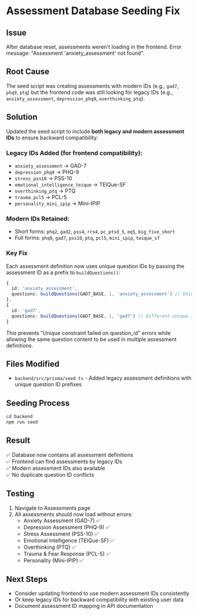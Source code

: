 # Assessment Database Seeding Fix

## Issue
After database reset, assessments weren't loading in the frontend. Error message: "Assessment 'anxiety_assessment' not found".

## Root Cause
The seed script was creating assessments with modern IDs (e.g., `gad7`, `phq9`, `ptq`) but the frontend code was still looking for legacy IDs (e.g., `anxiety_assessment`, `depression_phq9`, `overthinking_ptq`).

## Solution
Updated the seed script to include **both legacy and modern assessment IDs** to ensure backward compatibility:

### Legacy IDs Added (for frontend compatibility):
- `anxiety_assessment` → GAD-7
- `depression_phq9` → PHQ-9
- `stress_pss10` → PSS-10
- `emotional_intelligence_teique` → TEIQue-SF
- `overthinking_ptq` → PTQ
- `trauma_pcl5` → PCL-5
- `personality_mini_ipip` → Mini-IPIP

### Modern IDs Retained:
- Short forms: `phq2`, `gad2`, `pss4`, `rrs4`, `pc_ptsd_5`, `eq5`, `big_five_short`
- Full forms: `phq9`, `gad7`, `pss10`, `ptq`, `pcl5`, `mini_ipip`, `teique_sf`

### Key Fix
Each assessment definition now uses unique question IDs by passing the assessment ID as a prefix to `buildQuestions()`:

```typescript
{
  id: 'anxiety_assessment',
  questions: buildQuestions(GAD7_BASE, 1, 'anxiety_assessment') // Unique IDs
},
{
  id: 'gad7',
  questions: buildQuestions(GAD7_BASE, 1, 'gad7') // Different unique IDs
}
```

This prevents "Unique constraint failed on question_id" errors while allowing the same question content to be used in multiple assessment definitions.

## Files Modified
- `backend/src/prisma/seed.ts` - Added legacy assessment definitions with unique question ID prefixes

## Seeding Process
```powershell
cd backend
npm run seed
```

## Result
✅ Database now contains all assessment definitions  
✅ Frontend can find assessments by legacy IDs  
✅ Modern assessment IDs also available  
✅ No duplicate question ID conflicts  

## Testing
1. Navigate to Assessments page
2. All assessments should now load without errors:
   - Anxiety Assessment (GAD-7) ✅
   - Depression Assessment (PHQ-9) ✅
   - Stress Assessment (PSS-10) ✅
   - Emotional Intelligence (TEIQue-SF) ✅
   - Overthinking (PTQ) ✅
   - Trauma & Fear Response (PCL-5) ✅
   - Personality (Mini-IPIP) ✅

## Next Steps
- Consider updating frontend to use modern assessment IDs consistently
- Or keep legacy IDs for backward compatibility with existing user data
- Document assessment ID mapping in API documentation
